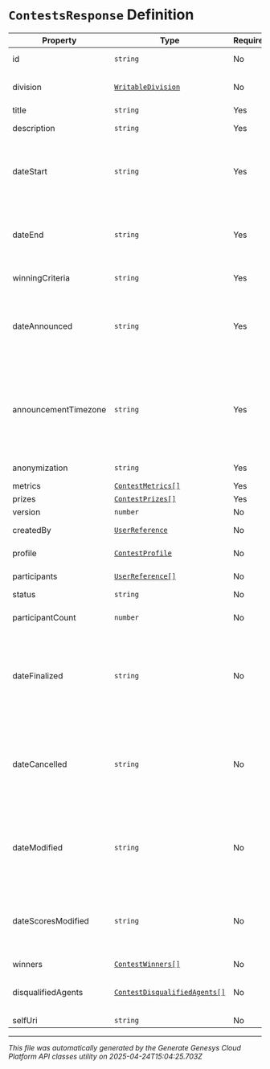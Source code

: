 # `ContestsResponse` Definition

| Property | Type | Required | Description |
|----------|------|----------|-------------|
| id | `string` | No | The globally unique identifier for the object. |
| division | [`WritableDivision`](writabledivision-definition.md) | No | The division for this performance profile associate to |
| title | `string` | Yes | The Contest title |
| description | `string` | Yes | The Contest description |
| dateStart | `string` | Yes | Start date of the contest. Dates are represented as an ISO-8601 string. For example: yyyy-MM-dd |
| dateEnd | `string` | Yes | End date of the contest. Dates are represented as an ISO-8601 string. For example: yyyy-MM-dd |
| winningCriteria | `string` | Yes | The Contest winning criteria |
| dateAnnounced | `string` | Yes | The Contest's Announcement Datetime. Date time is represented as an ISO-8601 string. For example: yyyy-MM-ddTHH:mm:ss[.mmm]Z |
| announcementTimezone | `string` | Yes | The Contest's Announcement Timezone. Valid values are strings of the zone name as found in the IANA time zone database. For example: UTC, Etc/UTC, or Europe/London |
| anonymization | `string` | Yes | The Contest anonymization |
| metrics | [`ContestMetrics[]`](contestmetrics-definition.md) | Yes | The Contest's Metrics |
| prizes | [`ContestPrizes[]`](contestprizes-definition.md) | Yes | The Contest Prizes |
| version | `number` | No | The Contest Version |
| createdBy | [`UserReference`](userreference-definition.md) | No | The creator of the contest |
| profile | [`ContestProfile`](contestprofile-definition.md) | No | The performance profile |
| participants | [`UserReference[]`](userreference-definition.md) | No | The Contest's participants |
| status | `string` | No | The Contest status |
| participantCount | `number` | No | The Number of participants in the contest |
| dateFinalized | `string` | No | The Contest's finalize datetime, returned when a contest is complete. Date time is represented as an ISO-8601 string. For example: yyyy-MM-ddTHH:mm:ss[.mmm]Z |
| dateCancelled | `string` | No | The Contest's cancelled datetime, returned when a contest is complete. Date time is represented as an ISO-8601 string. For example: yyyy-MM-ddTHH:mm:ss[.mmm]Z |
| dateModified | `string` | No | The Contest's last modified datetime. Date time is represented as an ISO-8601 string. For example: yyyy-MM-ddTHH:mm:ss[.mmm]Z |
| dateScoresModified | `string` | No | The datetime the contest scores were last updated. Date time is represented as an ISO-8601 string. For example: yyyy-MM-ddTHH:mm:ss[.mmm]Z |
| winners | [`ContestWinners[]`](contestwinners-definition.md) | No | The Contest Winners |
| disqualifiedAgents | [`ContestDisqualifiedAgents[]`](contestdisqualifiedagents-definition.md) | No | The Contest's disqualified agents, returned when a contest is complete |
| selfUri | `string` | No | The URI for this object |

---

*This file was automatically generated by the Generate Genesys Cloud Platform API classes utility on 2025-04-24T15:04:25.703Z*